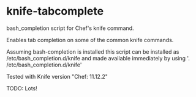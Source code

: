 knife-tabcomplete
=================

bash_completion script for Chef's knife command. 

Enables tab completion on some of the common knife commands. 

Assuming bash-completion is installed this script can be installed as /etc/bash_completion.d/knife 
and made available immediately by using '. /etc/bash_completion.d/knife' 

Tested with Knife version "Chef: 11.12.2"

TODO: Lots!


